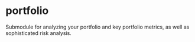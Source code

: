 # portfolio

Submodule for analyzing your portfolio and key portfolio metrics, as well as sophisticated risk analysis.
